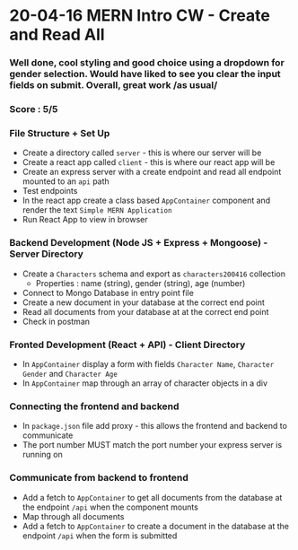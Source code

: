 # 20-04-16 MERN Intro CW - Create and Read All

### Well done, cool styling and good choice using a dropdown for gender selection. Would have liked to see you clear the input fields on submit. Overall, great work /as usual/
### Score : 5/5

### File Structure + Set Up
- Create a directory called `server` - this is where our server will be 
- Create a react app called `client` - this is where our react app will be
- Create an express server with a create endpoint and read all endpoint mounted to an `api` path
- Test endpoints
- In the react app create a class based `AppContainer` component and render the text `Simple MERN Application`
- Run React App to view in browser

### Backend Development (Node JS + Express + Mongoose) - Server Directory
- Create a `Characters` schema and export as `characters200416` collection
    - Properties : name (string), gender (string), age (number)
- Connect to Mongo Database in entry point file
- Create a new document in your database at the correct end point
- Read all documents from your database at at the correct end point
- Check in postman

### Fronted Development (React + API) - Client Directory
- In `AppContainer` display a form with fields `Character Name`, `Character Gender` and `Character Age`
- In `AppContainer` map through an array of character objects in a div

### Connecting the frontend and backend
- In `package.json` file add proxy - this allows the frontend and backend to communicate
- The port number MUST match the port number your express server is running on

### Communicate from backend to frontend
- Add a fetch to `AppContainer` to get all documents from the database at the endpoint `/api` when the component mounts
- Map through all documents
- Add a fetch to `AppContainer` to create a document in the database at the endpoint `/api` when the form is submitted
